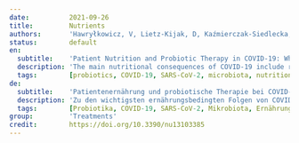 ```yaml
---
date:          2021-09-26
title:         Nutrients
authors:       'Hawryłkowicz, V, Lietz-Kijak, D, Kaźmierczak-Siedlecka, K, et al.'
status:        default
en:
  subtitle:    'Patient Nutrition and Probiotic Therapy in COVID-19: What Do We Know in 2021?'
  description: 'The main nutritional consequences of COVID-19 include reduced food intake, hypercatabolism, and rapid muscle wasting. Some studies showed that malnutrition is a significant problem among patients hospitalized due to COVID-19 infection, and the outcome of patients with SARS-CoV-2 is strongly associated with their nutritional status. The purpose of this study was to collect useful information about the possible elements of nutritional and probiotic therapy in patients infected with the SARS-CoV-2 virus. A narrative review of the literature, including studies published up to 13 September 2021. Probiotics may support patients by inhibiting the ACE2 receptor, i.e., the passage of the virus into the cell, and may also be effective in suppressing the immune response caused by the proinflammatory cytokine cascade. In patients’ diet, it is crucial to ensure an adequate intake of micronutrients, such as omega-3 fatty acids (at 2–4 g/d), selenium (300–450 μg/d) and zinc (30–50 mg/d), and vitamins A (900–700 µg/d), E (135 mg/d), D (20,000–50,000 IU), C (1–2 g/d), B6, and B12. Moreover, the daily calorie intake should amount to ≥1500–2000 with 75–100 g of protein. In conclusion, the treatment of gut dysbiosis involving an adequate intake of prebiotic dietary fiber and probiotics could turn out to be an immensely helpful instrument for immunomodulation, both in COVID-19 patients and prophylactically in individuals with no history of infection.'
  tags:        [probiotics, COVID-19, SARS-CoV-2, microbiota, nutrition]
de:
  subtitle:    'Patientenernährung und probiotische Therapie bei COVID-19: Was wissen wir im Jahr 2021?'
  description: 'Zu den wichtigsten ernährungsbedingten Folgen von COVID-19 gehören eine verminderte Nahrungsaufnahme, Hyperkatabolismus und schneller Muskelschwund. Einige Studien haben gezeigt, dass Unterernährung bei Patienten, die aufgrund einer COVID-19-Infektion ins Krankenhaus eingeliefert werden, ein erhebliches Problem darstellt, und dass der Ausgang von Patienten mit SARS-CoV-2 stark mit ihrem Ernährungszustand zusammenhängt. Ziel dieser Studie war, nützliche Informationen über die möglichen Elemente einer Ernährungs- und Probiotikatherapie bei Patienten zu sammeln, die mit dem SARS-CoV-2-Virus infiziert sind. Es handelt sich um einen narrativen Überblick über die Literatur, einschließlich Studien, die bis zum 13. September 2021 veröffentlicht wurden. Probiotika können unterstützen, indem sie den ACE2-Rezeptor, d. h. die Passage des Virus in die Zelle, hemmen und möglicherweise auch die durch die proinflammatorische Zytokinkaskade verursachte Immunreaktion unterdrücken. Bei der Ernährung der Patienten muss unbedingt auf eine ausreichende Zufuhr von Mikronährstoffen wie Omega-3-Fettsäuren (2-4 g/d), Selen (300-450 μg/d) und Zink (30-50 mg/d) sowie die Vitamine A (900-700 µg/d), E (135 mg/d), D (20.000-50.000 IE), C (1-2 g/d), B6 und B12 geachtet werden. Außerdem sollte die tägliche Kalorienzufuhr ≥1500-2000 mit 75-100 g Eiweiß betragen. Zusammenfassend lässt sich sagen, dass sich die Behandlung der Darmdysbiose mit einer angemessenen Zufuhr von präbiotischen Ballaststoffen und Probiotika als äußerst hilfreiches Instrument zur Immunmodulation erweisen könnte, sowohl bei COVID-19-Patienten als auch prophylaktisch bei Personen ohne Infektionsgeschichte.' 
  tags:        [Probiotika, COVID-19, SARS-CoV-2, Mikrobiota, Ernährung]
group:         'Treatments'
credit:        https://doi.org/10.3390/nu13103385
---
```

